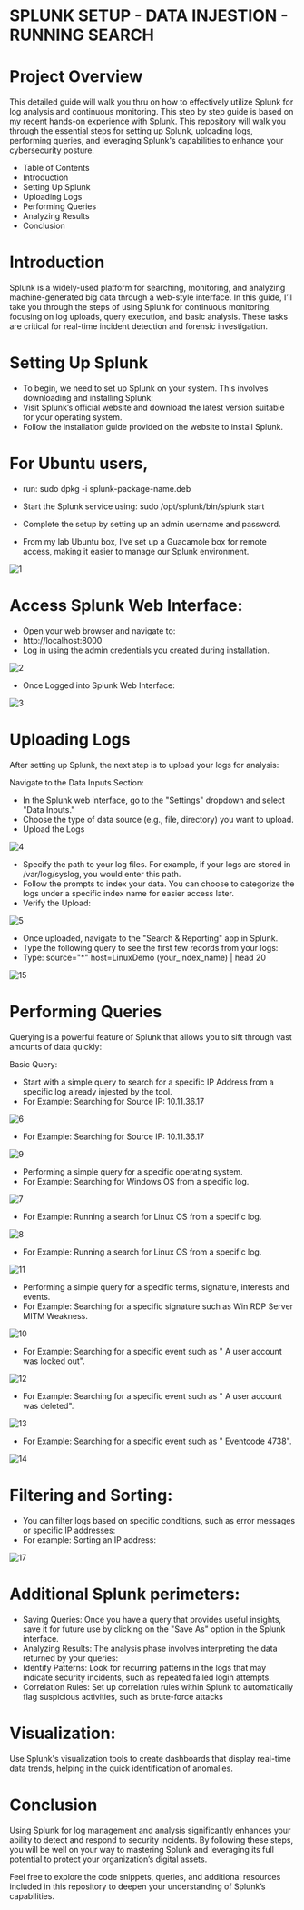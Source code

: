 # SPLUNK SETUP - DATA INJESTION - RUNNING SEARCH
# Project Overview
This detailed guide will walk you thru on how to effectively utilize Splunk for log analysis and continuous monitoring. This step by step guide is based on my recent hands-on experience with Splunk. 
This repository will walk you through the essential steps for setting up Splunk, uploading logs, performing queries, and leveraging Splunk's capabilities to enhance your cybersecurity posture.

- Table of Contents
- Introduction
- Setting Up Splunk
- Uploading Logs
- Performing Queries
- Analyzing Results
- Conclusion

# Introduction
Splunk is a widely-used platform for searching, monitoring, and analyzing machine-generated big data through a web-style interface. In this guide, I’ll take you through the steps of using Splunk
for continuous monitoring, focusing on log uploads, query execution, and basic analysis. These tasks are critical for real-time incident detection and forensic investigation.

# Setting Up Splunk
- To begin, we need to set up Splunk on your system. This involves downloading and installing Splunk:
- Visit Splunk’s official website and download the latest version suitable for your operating system.
- Follow the installation guide provided on the website to install Splunk. 

# For Ubuntu users, 
- run: sudo dpkg -i splunk-package-name.deb
- Start the Splunk service using: sudo /opt/splunk/bin/splunk start
- Complete the setup by setting up an admin username and password.

- From my lab Ubuntu box, I’ve set up a Guacamole box for remote access, making it easier to manage our Splunk environment.

![1](https://github.com/user-attachments/assets/da07a183-9f06-414f-9a0c-d558c222c210)

# Access Splunk Web Interface:

- Open your web browser and navigate to:
- http://localhost:8000
- Log in using the admin credentials you created during installation.

![2](https://github.com/user-attachments/assets/39cb13be-9e9d-44cd-be4f-2adfc5e3db70)

- Once Logged into Splunk Web Interface:

![3](https://github.com/user-attachments/assets/26b55cc2-0efd-46f0-b9c1-2636ecfb2412)

# Uploading Logs

After setting up Splunk, the next step is to upload your logs for analysis:

Navigate to the Data Inputs Section:
- In the Splunk web interface, go to the "Settings" dropdown and select "Data Inputs."
- Choose the type of data source (e.g., file, directory) you want to upload.
- Upload the Logs
  
![4](https://github.com/user-attachments/assets/1622365f-48d4-460c-9a4c-d68383bffdd5)

- Specify the path to your log files. For example, if your logs are stored in /var/log/syslog, you would enter this path.
- Follow the prompts to index your data. You can choose to categorize the logs under a specific index name for easier access later.
- Verify the Upload:

![5](https://github.com/user-attachments/assets/3eeefc2d-6ba4-46bf-965d-aa0a5506ccb2)

- Once uploaded, navigate to the "Search & Reporting" app in Splunk.
- Type the following query to see the first few records from your logs:
- Type: source="*" host=LinuxDemo (your_index_name) | head 20

![15](https://github.com/user-attachments/assets/c8f2c2af-1030-497f-8267-f3c0c0f875ac)

# Performing Queries
Querying is a powerful feature of Splunk that allows you to sift through vast amounts of data quickly:

Basic Query:
- Start with a simple query to search for a specific IP Address from a specific log already injested by the tool.
- For Example: Searching for Source IP: 10.11.36.17

![6](https://github.com/user-attachments/assets/fc32e55f-3159-4406-831a-dbc9e0af4d5d)

- For Example: Searching for Source IP: 10.11.36.17

![9](https://github.com/user-attachments/assets/1d6c180d-5470-49ab-b38a-2ee46c699af0)

- Performing a simple query for a specific operating system.
- For Example: Searching for Windows OS from a specific log.

![7](https://github.com/user-attachments/assets/5586b34e-3d62-45f9-b304-918a9980e0f8)

- For Example: Running a search for Linux OS from a specific log.
  
![8](https://github.com/user-attachments/assets/ec0d865b-4f9b-490a-b059-b34e0750e287)

- For Example: Running a search for Linux OS from a specific log.

![11](https://github.com/user-attachments/assets/6aba09d4-97ee-4a5c-b627-0b7557e1acb0)

- Performing a simple query for a specific terms, signature, interests and events.
- For Example: Searching for a specific signature such as Win RDP Server MITM Weakness.
  
![10](https://github.com/user-attachments/assets/c0685f20-2587-48fb-b69c-9eb5229ae25a)

- For Example: Searching for a specific event such as " A user account was locked out".

![12](https://github.com/user-attachments/assets/426110c4-2599-4b29-8ba6-fed88cdccc99)

- For Example: Searching for a specific event such as " A user account was deleted".

![13](https://github.com/user-attachments/assets/bab44cfa-fbe2-4a8e-acba-ab0972359940)

- For Example: Searching for a specific event such as " Eventcode 4738".

![14](https://github.com/user-attachments/assets/4be54772-73dc-4e00-9712-19aecb28cf46)

# Filtering and Sorting:

- You can filter logs based on specific conditions, such as error messages or specific IP addresses:
- For example: Sorting an IP address:

![17](https://github.com/user-attachments/assets/ad132282-bda7-4b11-aa29-84e5f689092f)

# Additional Splunk perimeters:
- Saving Queries:
Once you have a query that provides useful insights, save it for future use by clicking on the "Save As" option in the Splunk interface.
- Analyzing Results:
The analysis phase involves interpreting the data returned by your queries:
- Identify Patterns:
Look for recurring patterns in the logs that may indicate security incidents, such as repeated failed login attempts.
- Correlation Rules:
Set up correlation rules within Splunk to automatically flag suspicious activities, such as brute-force attacks

# Visualization:
Use Splunk's visualization tools to create dashboards that display real-time data trends, helping in the quick identification of anomalies.

# Conclusion
Using Splunk for log management and analysis significantly enhances your ability to detect and respond to security incidents. By following these steps, you will be well on your way to mastering Splunk and leveraging its full potential to protect your organization’s digital assets.

Feel free to explore the code snippets, queries, and additional resources included in this repository to deepen your understanding of Splunk’s capabilities.
